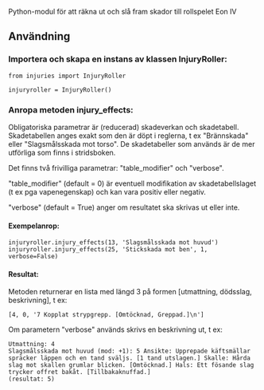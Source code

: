 Python-modul för att räkna ut och slå fram skador till rollspelet Eon IV

## Användning

### Importera och skapa en instans av klassen InjuryRoller:
    from injuries import InjuryRoller
    
    injuryroller = InjuryRoller()

###  Anropa metoden injury_effects:
Obligatoriska parametrar är (reducerad) skadeverkan och skadetabell. Skadetabellen anges exakt som den är döpt i
reglerna, t ex "Brännskada" eller "Slagsmålsskada mot torso". De skadetabeller som används är de mer utförliga som finns
i stridsboken.

Det finns två frivilliga parametrar: "table_modifier" och "verbose".

"table_modifier" (default = 0) är eventuell modifikation av skadetabellslaget (t ex pga
vapenegenskap) och kan vara positiv eller negativ.

"verbose" (default = True) anger om resultatet ska skrivas ut eller inte.

#### Exempelanrop:

    injuryroller.injury_effects(13, 'Slagsmålsskada mot huvud')
    injuryroller.injury_effects(25, 'Stickskada mot ben', 1, verbose=False)

#### Resultat:
Metoden returnerar en lista med längd 3 på formen
[utmattning, dödsslag, beskrivning], t ex:

    [4, 0, '7 Kopplat strypgrepp. [Omtöcknad, Greppad.]\n']

Om parametern "verbose" används skrivs en beskrivning ut, t ex:

    Utmattning: 4
    Slagsmålsskada mot huvud (mod: +1): 5 Ansikte: Upprepade käftsmällar spräcker läppen och en tand sväljs. [1 tand utslagen.] Skalle: Hårda slag mot skallen grumlar blicken. [Omtöcknad.] Hals: Ett fösande slag trycker offret bakåt. [Tillbakaknuffad.]
    (resultat: 5)